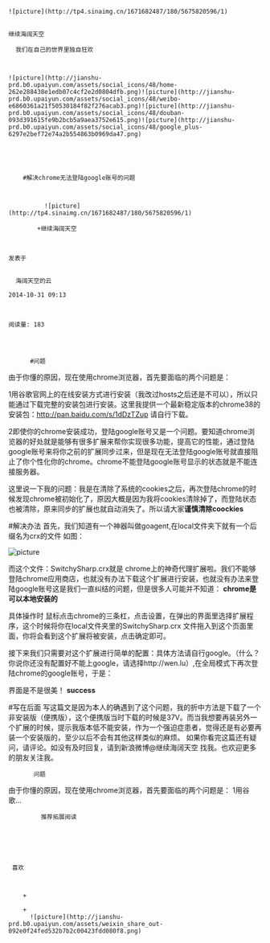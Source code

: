 
    
  
    ![picture](http://tp4.sinaimg.cn/1671682487/180/5675820596/1)
    

    继续海阔天空
  
      我们在自己的世界里独自狂欢

  
  
    ![picture](http://jianshu-prd.b0.upaiyun.com/assets/social_icons/48/home-262e288438e1edb07c4cf2e2d0804dfb.png)![picture](http://jianshu-prd.b0.upaiyun.com/assets/social_icons/48/weibo-e6860361a21f50530184f82f276acab3.png)![picture](http://jianshu-prd.b0.upaiyun.com/assets/social_icons/48/douban-093d391615fe9b2bcb5a9aea3752e615.png)![picture](http://jianshu-prd.b0.upaiyun.com/assets/social_icons/48/google_plus-6297e2bef72e74a2b554863b0969da47.png)
  


    
      
        #解决chrome无法登陆google账号的问题
        
          
            
              ![picture](http://tp4.sinaimg.cn/1671682487/180/5675820596/1)
            
            +继续海阔天空
        
        
    
    发表于 

    
      海阔天空的云

    2014-10-31 09:13

    

    阅读量: 183
  


        
          #问题
  由于你懂的原因，现在使用chrome浏览器，首先要面临的两个问题是：

  1用谷歌官网上的在线安装方式进行安装（我改过hosts之后还是不可以），所以只能通过下载完整的安装包进行安装。这里我提供一个最新稳定版本的chrome38的安装包：http://pan.baidu.com/s/1dDzTZup  请自行下载。

  2即使你的chrome安装成功，登陆google账号又是一个问题。要知道chrome浏览器的好处就是能够有很多扩展来帮你实现很多功能，提高它的性能，通过登陆google账号来将你之前的扩展同步过来，但是现在无法登陆google账号就直接阻止了你个性化你的chrome。chrome不能登陆google账号显示的状态就是不能连接服务器。

  这里说一下我的问题：我是在清除了系统的cookies之后，再次登陆chrome的时候发现chrome被初始化了，原因大概是因为我将cookies清除掉了，而登陆状态也被清除，原来同步的扩展也就自动消失了。所以请大家<strong>谨慎清除coockies</strong>

#解决办法
  首先，我们知道有一个神器叫做goagent,在local文件夹下就有一个后缀名为crx的文件
如图：

![picture](http://hktkdy.qiniudn.com/crx.png)

  而这个文件：SwitchySharp.crx就是 chrome上的神奇代理扩展啦。我们不能够登陆chrome应用商店，也就没有办法下载这个扩展进行安装，也就没有办法来登陆google账号这是我们一直纠结的问题，但是很多人可能并不知道：
<strong>chrome是可以本地安装的</strong>

  具体操作时  鼠标点击chrome的三条杠，点击设置，在弹出的界面里选择扩展程序，这个时候将你在local文件夹里的SwitchySharp.crx 文件拖入到这个页面里面，你将会看到这个扩展将被安装，点击确定即可。

  接下来我们只需要对这个扩展进行简单的配置：具体方法请自行google。（什么？你说你还没有配置好不能上google，请选择http://wen.lu）,在全局模式下再次登陆chrome的google账号，于是：

  界面是不是很美！
<strong>success</strong>

#写在后面
  写这篇文是因为本人的确遇到了这个问题，我的折中方法是下载了一个非安装版（便携版），这个便携版当时下载的时候是37V。而当我想要再装另外一个扩展的时候，提示我版本低不能安装，作为一个强迫症患者，觉得还是有必要再装一个安装版的，至少以后不会有其他这样类似的麻烦。
如果你看完这篇还有疑问，请评论。如没有及时回复，请到新浪微博@继续海阔天空  找我。也欢迎更多的朋友关注我。


        
           问题 
 由于你懂的原因，现在使用chrome浏览器，首先要面临的两个问题是： 
 1用谷歌...
      
    
    
      
      
      
          
             推荐拓展阅读
        
      
    
    
      
          
     喜欢

      
      
        +
                  
        +
          ![picture](http://jianshu-prd.b0.upaiyun.com/assets/weixin_share_out-092e0f24fed532b7b2c00423fdd080f8.png)
        
      
    
  


